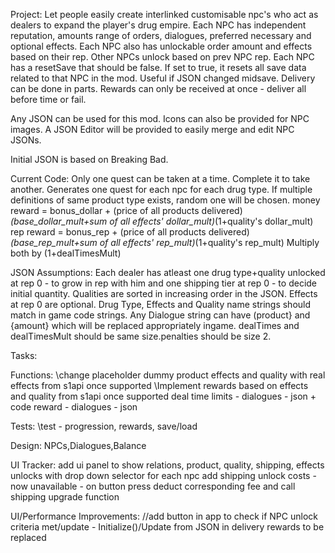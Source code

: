 Project:
Let people easily create interlinked customisable npc's who act as dealers to expand the player's drug empire.
Each NPC has independent reputation, amounts range of orders, dialogues, preferred necessary and optional effects.
Each NPC also has unlockable order amount and effects based on their rep. Other NPCs unlock based on prev NPC rep.
Each NPC has a resetSave that should be false. If set to true, it resets all save data related to that NPC in the mod. Useful if JSON changed midsave.
Delivery can be done in parts. Rewards can only be received at once - deliver all before time or fail.

Any JSON can be used for this mod. Icons can also be provided for NPC images.
A JSON Editor will be provided to easily merge and edit NPC JSONs.

Initial JSON is based on Breaking Bad.

Current Code:
Only one quest can be taken at a time. Complete it to take another.
Generates one quest for each npc for each drug type.
If multiple definitions of same product type exists, random one will be chosen.
money reward = bonus_dollar + (price of all products delivered)*(base_dollar_mult+sum of all effects' dollar_mult)*(1+quality's dollar_mult)
rep reward = bonus_rep + (price of all products delivered)*(base_rep_mult+sum of all effects' rep_mult)*(1+quality's rep_mult)
Multiply both by (1+dealTimesMult)

JSON Assumptions:
Each dealer has atleast one drug type+quality unlocked at rep 0 - to grow in rep with him and one shipping tier at rep 0 - to decide initial quantity. 
Qualities are sorted in increasing order in the JSON.
Effects at rep 0 are optional.
Drug Type, Effects and Quality name strings should match in game code strings.
Any Dialogue string can have (product} and {amount} which will be replaced appropriately ingame.
dealTimes and dealTimesMult should be same size.penalties should be size 2.




Tasks:

Functions:
\\change placeholder dummy product effects and quality with real effects from s1api once supported
\\Implement rewards based on effects and quality from s1api once supported
deal time limits - dialogues - json + code
reward - dialogues - json

Tests:
\\test - progression, rewards, save/load

Design:
NPCs,Dialogues,Balance

UI Tracker:
add ui panel to show relations, product, quality, shipping, effects unlocks with drop down selector for each npc
add shipping unlock costs - now unavailable - on button press deduct corresponding fee and call shipping upgrade function




UI/Performance Improvements:
//add button in app to check if NPC unlock criteria met/update - Initialize()/Update from JSON in delivery rewards to be replaced

